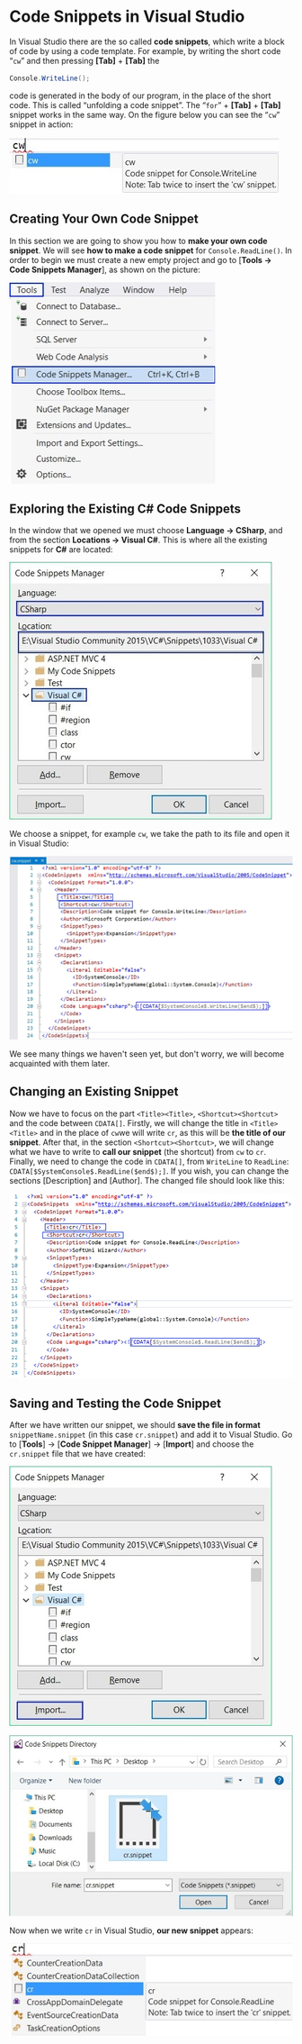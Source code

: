 # Code Snippets in Visual Studio

In Visual Studio there are the so called **code snippets**, which write a block of code by using a code template. For example, by writing the short code “`cw`” and then pressing **\[Tab\]** + **\[Tab\]** the

```csharp
Console.WriteLine();
```

code is generated in the body of our program, in the place of the short code. This is called “unfolding a code snippet”. The “`for`” + **\[Tab\]** + **\[Tab\]** snippet works in the same way. On the figure below you can see the “`cw`” snippet in action:

![](/assets/chapter-11-images/01.Code-snippet-01.jpg)

## Creating Your Own Code Snippet

In this section we are going to show you how to **make your own code snippet**. We will see **how to make a code snippet** for `Console.ReadLine()`. In order to begin we must create a new empty project and go to \[**Tools -&gt; Code Snippets Manager**\], as shown on the picture:

![](/assets/chapter-11-images/01.Code-snippet-02.jpg)

## Exploring the Existing C# Code Snippets

In the window that we opened we must choose **Language -&gt; CSharp**, and from the section **Locations -&gt; Visual C\#**. This is where all the existing snippets for **C\#** are located:

![](/assets/chapter-11-images/01.Code-snippet-03.jpg)

We choose a snippet, for example `cw`, we take the path to its file and open it in Visual Studio:

![](/assets/chapter-11-images/01.Code-snippet-04.jpg)

We see many things we haven't seen yet, but don't worry, we will become acquainted with them later.

## Changing an Existing Snippet

Now we have to focus on the part `<Title><Title>`, `<Shortcut><Shortcut>` and the code between `CDATA[]`. Firstly, we will change the title in `<Title><Title>` and in the place of `cw`we will write `cr`, as this will be **the title of our snippet**. After that, in the section `<Shortcut><Shortcut>`, we will change what we have to write to **call our snippet** \(the shortcut\) from `cw` to `cr`. Finally, we need to change the code in `CDATA[]`, from `WriteLine` to `ReadLine`: `CDATA[$SystemConsole$.ReadLine($end$);]`. If you wish, you can change the sections [Description] and [Author]. The changed file should look like this:

![](/assets/chapter-11-images/01.Code-snippet-05.jpg)

## Saving and Testing the Code Snippet

After we have written our snippet, we should **save the file in format** `snippetName.snippet` \(in this case `cr.snippet`\) and add it to Visual Studio. Go to \[**Tools**\] -&gt; \[**Code Snippet Manager**\] -&gt; \[**Import**\] and choose the `cr.snippet` file that we have created:

![](/assets/chapter-11-images/01.Code-snippet-06.jpg)

![](/assets/chapter-11-images/01.Code-snippet-08.jpg)

Now when we write `cr` in Visual Studio, **our new snippet** appears:

![](/assets/chapter-11-images/01.Code-snippet-07.jpg)

